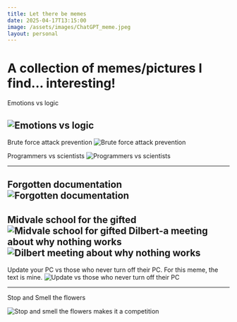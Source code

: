 ```yaml
---
title: Let there be memes
date: 2025-04-17T13:15:00
image: /assets/images/ChatGPT_meme.jpeg
layout: personal
---
```

# A collection of memes/pictures I find... interesting!

Emotions vs logic

![Emotions vs logic](/assets/images/EmotionvsLogic.jpeg "Emotions vs logic")
----
Brute force attack prevention
![Brute force attack prevention](/assets/images/Brute%20force%20attack%20meme.png "Brute force attack prevention")

Programmers vs scientists
![Programmers vs scientists](/assets/images/dontTouchitMeme.jpg "Programmers vs scientists")

----
Forgotten documentation
![Forgotten documentation](/assets/images/ChatGPT_meme.jpeg "Forgotten documentation")
----
Midvale school for the gifted
![Midvale school for gifted](/assets/images/justNeedToPush.png "Midvale school for gifted")
Dilbert-a meeting about why nothing works
![Dilbert meeting about why nothing works](/assets/images/1709511653400.jpg "Dilbert meeting about why nothing works")
----
Update your PC vs those who never turn off their PC. For this meme, the text is mine.
![Update vs those who never turn off their PC](/assets/images/meme_never_update_pc.png "Update vs those who never turn off their PC")

----

Stop and Smell the flowers

![Stop and smell the flowers makes it a competition](/assets/images/smellTheFlowers.jpeg "Stop and smell the flowers makes it a competition")
